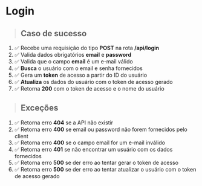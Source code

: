 # Login

> ## Caso de sucesso

1. :white_check_mark: Recebe uma requisição do tipo **POST** na rota **/api/login**
2. :white_check_mark: Valida dados obrigatórios **email** e **password**
3. :white_check_mark: Valida que o campo **email** é um e-mail válido
4. :white_check_mark: **Busca** o usuário com o email e senha fornecidos
5. :white_check_mark: Gera um **token** de acesso a partir do ID do usuário
6. :white_check_mark: **Atualiza** os dados do usuário com o token de acesso gerado
7. :white_check_mark: Retorna **200** com o token de acesso e o nome do usuário

> ## Exceções

1. :white_check_mark: Retorna erro **404** se a API não existir
2. :white_check_mark: Retorna erro **400** se email ou password não forem fornecidos pelo client
3. :white_check_mark: Retorna erro **400** se o campo email for um e-mail inválido
4. :white_check_mark: Retorna erro **401** se não encontrar um usuário com os dados fornecidos
5. :white_check_mark: Retorna erro **500** se der erro ao tentar gerar o token de acesso
6. :white_check_mark: Retorna erro **500** se der erro ao tentar atualizar o usuário com o token de acesso gerado